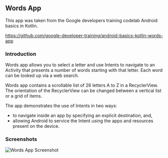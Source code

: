 ## Words App

This app was taken from the Google developers training codelab Android basics in Kotlin.

https://github.com/google-developer-training/android-basics-kotlin-words-app

### Introduction
Words app allows you to select a letter and use Intents to navigate to an Activity that
presents a number of words starting with that letter. Each word can be looked up via a web search.

Words app contains a scrollable list of 26 letters A to Z in a RecyclerView. The orientation
of the RecyclerView can be changed between a vertical list or a grid of items.

The app demonstrates the use of Intents in two ways:
* to navigate inside an app by specifying an explicit destination, and,
* allowing Android to service the Intent using the apps and resources present on the device.

### Screenshots

![Words App Screenshot](https://user-images.githubusercontent.com/71154576/144134055-0d6dea18-9ee6-4d07-b480-18bea9fd8c83.jpg)


